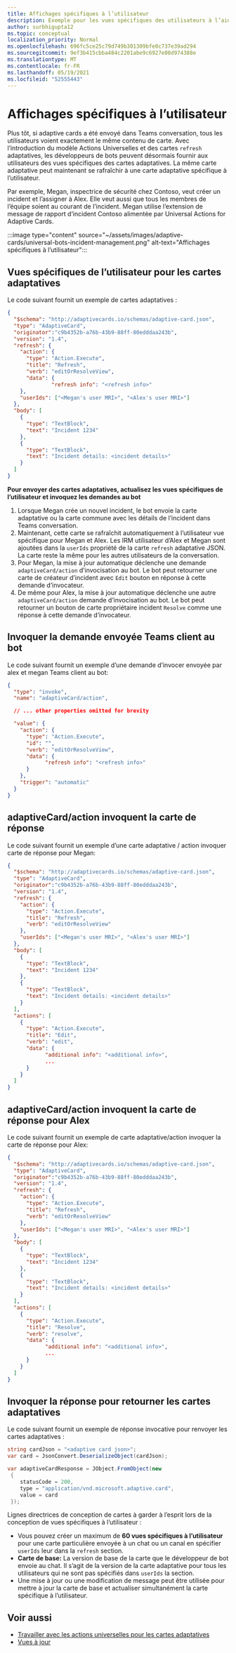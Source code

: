 ```yaml
---
title: Affichages spécifiques à l’utilisateur
description: Exemple pour les vues spécifiques des utilisateurs à l’aide d’actions universelles
author: surbhigupta12
ms.topic: conceptual
localization_priority: Normal
ms.openlocfilehash: 696fc5ce25c79d749b301309bfe0c737e39ad294
ms.sourcegitcommit: 9ef3b415cbba484c2201abe9c6927e08d974388e
ms.translationtype: MT
ms.contentlocale: fr-FR
ms.lasthandoff: 05/19/2021
ms.locfileid: "52555443"
---
```

# <a name="user-specific-views"></a>Affichages spécifiques à l’utilisateur

Plus tôt, si adaptive cards a été envoyé dans Teams conversation, tous les utilisateurs voient exactement le même contenu de carte. Avec l’introduction du modèle Actions Universelles et des cartes `refresh` adaptatives, les développeurs de bots peuvent désormais fournir aux utilisateurs des vues spécifiques des cartes adaptatives. La même carte adaptative peut maintenant se rafraîchir à une carte adaptative spécifique à l’utilisateur.

Par exemple, Megan, inspectrice de sécurité chez Contoso, veut créer un incident et l’assigner à Alex. Elle veut aussi que tous les membres de l’équipe soient au courant de l’incident. Megan utilise l’extension de message de rapport d’incident Contoso alimentée par Universal Actions for Adaptive Cards.

:::image type="content" source="~/assets/images/adaptive-cards/universal-bots-incident-management.png" alt-text="Affichages spécifiques à l’utilisateur":::

## <a name="user-specific-views-for-adaptive-cards"></a>Vues spécifiques de l’utilisateur pour les cartes adaptatives

Le code suivant fournit un exemple de cartes adaptatives :

```JSON
{
  "$schema": "http://adaptivecards.io/schemas/adaptive-card.json",
  "type": "AdaptiveCard",
  "originator":"c9b4352b-a76b-43b9-88ff-80edddaa243b",
  "version": "1.4",
  "refresh": {
    "action": {
      "type": "Action.Execute",
      "title": "Refresh",
      "verb": "editOrResolveView",
      "data": {
              "refresh info": "<refresh info>"
    },
    "userIds": ["<Megan's user MRI>", "<Alex's user MRI>"]
  },
  "body": [
    {
      "type": "TextBlock",
      "text": "Incident 1234"
    },
    {
      "type": "TextBlock",
      "text": "Incident details: <incident details>"
    }
  ]
}
```

**Pour envoyer des cartes adaptatives, actualisez les vues spécifiques de l’utilisateur et invoquez les demandes au bot**

1. Lorsque Megan crée un nouvel incident, le bot envoie la carte adaptative ou la carte commune avec les détails de l’incident dans Teams conversation.
2. Maintenant, cette carte se rafraîchit automatiquement à l’utilisateur vue spécifique pour Megan et Alex. Les IRM utilisateur d’Alex et Megan sont ajoutées dans la `userIds` propriété de la carte `refresh` adaptative JSON. La carte reste la même pour les autres utilisateurs de la conversation.
3. Pour Megan, la mise à jour automatique déclenche une demande `adaptiveCard/action` d’invocisation au bot. Le bot peut retourner une carte de créateur d’incident avec `Edit` bouton en réponse à cette demande d’invocateur.
4. De même pour Alex, la mise à jour automatique déclenche une autre `adaptiveCard/action` demande d’invocisation au bot. Le bot peut retourner un bouton de carte propriétaire incident `Resolve` comme une réponse à cette demande d’invocateur.

## <a name="invoke-request-sent-from-teams-client-to-the-bot"></a>Invoquer la demande envoyée Teams client au bot

Le code suivant fournit un exemple d’une demande d’invocer envoyée par alex et megan Teams client au bot:

```JSON
{ 
  "type": "invoke",
  "name": "adaptiveCard/action",

  // ... other properties omitted for brevity

  "value": { 
    "action": { 
      "type": "Action.Execute", 
      "id": "", 
      "verb": "editOrResolveView",
      "data": { 
            "refresh info": "<refresh info>"
      } 
    },
    "trigger": "automatic" 
  }
}
```

## <a name="adaptivecardaction-invoke-response-card"></a>adaptiveCard/action invoquent la carte de réponse

Le code suivant fournit un exemple d’une carte adaptative / action invoquer carte de réponse pour Megan:

```JSON
{
  "$schema": "http://adaptivecards.io/schemas/adaptive-card.json",
  "type": "AdaptiveCard",
  "originator":"c9b4352b-a76b-43b9-88ff-80edddaa243b",
  "version": "1.4",
  "refresh": {
    "action": {
      "type": "Action.Execute",
      "title": "Refresh",
      "verb": "editOrResolveView"
    },
    "userIds": ["<Megan's user MRI>", "<Alex's user MRI>"]
  },
  "body": [
    {
      "type": "TextBlock",
      "text": "Incident 1234"
    },
    {
      "type": "TextBlock",
      "text": "Incident details: <incident details>"
    }
  ],
  "actions": [
    {
      "type": "Action.Execute",
      "title": "Edit",
      "verb": "edit",
      "data": {
            "additional info": "<additional info>",
            ...
      }
    }
  ]
}
```

## <a name="adaptivecardaction-invoke-response-card-for-alex"></a>adaptiveCard/action invoquent la carte de réponse pour Alex

Le code suivant fournit un exemple de carte adaptative/action invoquer la carte de réponse pour Alex:

```JSON
{
  "$schema": "http://adaptivecards.io/schemas/adaptive-card.json",
  "type": "AdaptiveCard",
  "originator":"c9b4352b-a76b-43b9-88ff-80edddaa243b",
  "version": "1.4",
  "refresh": {
    "action": {
      "type": "Action.Execute",
      "title": "Refresh",
      "verb": "editOrResolveView"
    },
    "userIds": ["<Megan's user MRI>", "<Alex's user MRI>"]
  },
  "body": [
    {
      "type": "TextBlock",
      "text": "Incident 1234"
    },
    {
      "type": "TextBlock",
      "text": "Incident details: <incident details>"
    }
  ],
  "actions": [
    {
      "type": "Action.Execute",
      "title": "Resolve",
      "verb": "resolve",
      "data": {
            "additional info": "<additional info>",
            ...
      }
    }
  ]
}
```

## <a name="invoke-response-to-return-adaptive-cards"></a>Invoquer la réponse pour retourner les cartes adaptatives

Le code suivant fournit un exemple de réponse invocative pour renvoyer les cartes adaptatives :

```C#
string cardJson = "<adaptive card json>";
var card = JsonConvert.DeserializeObject(cardJson);

var adaptiveCardResponse = JObject.FromObject(new
 {
    statusCode = 200,
    type = "application/vnd.microsoft.adaptive.card",
    value = card
 });
```

Lignes directrices de conception de cartes à garder à l’esprit lors de la conception de vues spécifiques à l’utilisateur :

* Vous pouvez créer un maximum de **60 vues spécifiques à l’utilisateur** pour une carte particulière envoyée à un chat ou un canal en spécifier `userIds` leur dans la `refresh` section.
* **Carte de base:** La version de base de la carte que le développeur de bot envoie au chat. Il s’agit de la version de la carte adaptative pour tous les utilisateurs qui ne sont pas spécifiés dans `userIds` la section.
* Une mise à jour ou une modification de message peut être utilisée pour mettre à jour la carte de base et actualiser simultanément la carte spécifique à l’utilisateur.

## <a name="see-also"></a>Voir aussi

* [Travailler avec les actions universelles pour les cartes adaptatives](Work-with-universal-actions-for-adaptive-cards.md)
* [Vues à jour](Up-To-Date-Views.md)
